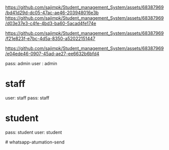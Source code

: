 https://github.com/sajimpk/Student_management_System/assets/68387969/bd41d29d-dc05-47ac-ae46-203948016e3b
https://github.com/sajimpk/Student_management_System/assets/68387969/d03e37e3-c4fe-4bd3-ba60-5acad4fe174e

https://github.com/sajimpk/Student_management_System/assets/68387969/f21e823f-e7bc-4d5a-8350-a52022151447

https://github.com/sajimpk/Student_management_System/assets/68387969/e04ede46-0907-45ad-ae27-ee6632b6bfd4


pass: admin
user : admin
# staff
user: staff
pass: staff
# student
pass: student
user: student

#   w h a t s a p p - a t u m a t i o n - s e n d 
 
 
